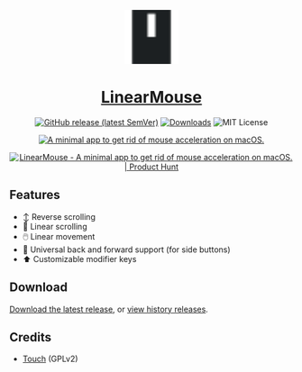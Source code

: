 <p align="center">
  <a href="https://linearmouse.org/">
    <img src="/docs/favicon.svg" width="96" height="96" />
    <h1 align="center">LinearMouse</h1>
  </a>
</p>

<p align="center">
  <a href="https://github.com/lujjjh/LinearMouse/releases/latest"><img alt="GitHub release (latest SemVer)" src="https://img.shields.io/github/v/release/lujjjh/LinearMouse?sort=semver&style=for-the-badge"></a>
  <a href="https://github.com/lujjjh/LinearMouse/releases/latest/download/LinearMouse.dmg"><img src="https://img.shields.io/github/downloads/lujjjh/LinearMouse/total?style=for-the-badge" alt="Downloads" /></a>
  <img src="https://img.shields.io/github/license/lujjjh/LinearMouse?style=for-the-badge" alt="MIT License" />
</p>

<p align="center">
  <a href="https://linearmouse.org/">
    <img src="https://linearmouse.org/preview.png" width="512" height="440" alt="A minimal app to get rid of mouse acceleration on macOS." />
  </a>
</p>

<p align="center">
  <a href="https://www.producthunt.com/posts/linearmouse?utm_source=badge-featured&utm_medium=badge&utm_souce=badge-linearmouse" target="_blank"><img src="https://api.producthunt.com/widgets/embed-image/v1/featured.svg?post_id=299681&theme=light" alt="LinearMouse - A minimal app to get rid of mouse acceleration on macOS. | Product Hunt" style="width: 250px; height: 54px;" width="250" height="54" /></a>
</p>

## Features

- ↕️ Reverse scrolling
- 📜 Linear scrolling
- 🖱️ Linear movement
- 🔧 Universal back and forward support (for side buttons)
- ⬆️ Customizable modifier keys

## Download

[Download the latest release](https://github.com/lujjjh/LinearMouse/releases/latest/download/LinearMouse.dmg), or [view history releases](https://github.com/lujjjh/LinearMouse/releases).

## Credits

- [Touch](https://github.com/calftrail/Touch/) (GPLv2)
